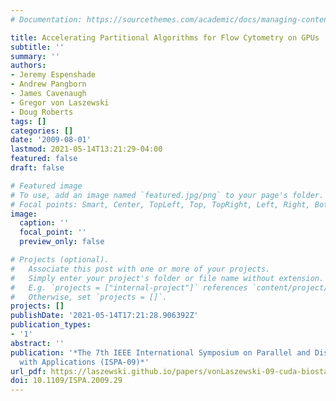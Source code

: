 ```yaml
---
# Documentation: https://sourcethemes.com/academic/docs/managing-content/

title: Accelerating Partitional Algorithms for Flow Cytometry on GPUs
subtitle: ''
summary: ''
authors:
- Jeremy Espenshade
- Andrew Pangborn
- James Cavenaugh
- Gregor von Laszewski
- Doug Roberts
tags: []
categories: []
date: '2009-08-01'
lastmod: 2021-05-14T13:21:29-04:00
featured: false
draft: false

# Featured image
# To use, add an image named `featured.jpg/png` to your page's folder.
# Focal points: Smart, Center, TopLeft, Top, TopRight, Left, Right, BottomLeft, Bottom, BottomRight.
image:
  caption: ''
  focal_point: ''
  preview_only: false

# Projects (optional).
#   Associate this post with one or more of your projects.
#   Simply enter your project's folder or file name without extension.
#   E.g. `projects = ["internal-project"]` references `content/project/deep-learning/index.md`.
#   Otherwise, set `projects = []`.
projects: []
publishDate: '2021-05-14T17:21:28.906392Z'
publication_types:
- '1'
abstract: ''
publication: '*The 7th IEEE International Symposium on Parallel and Distributed Processing
  with Applications (ISPA-09)*'
url_pdf: https://laszewski.github.io/papers/vonLaszewski-09-cuda-biostat-ispa.pdf
doi: 10.1109/ISPA.2009.29
---
```

